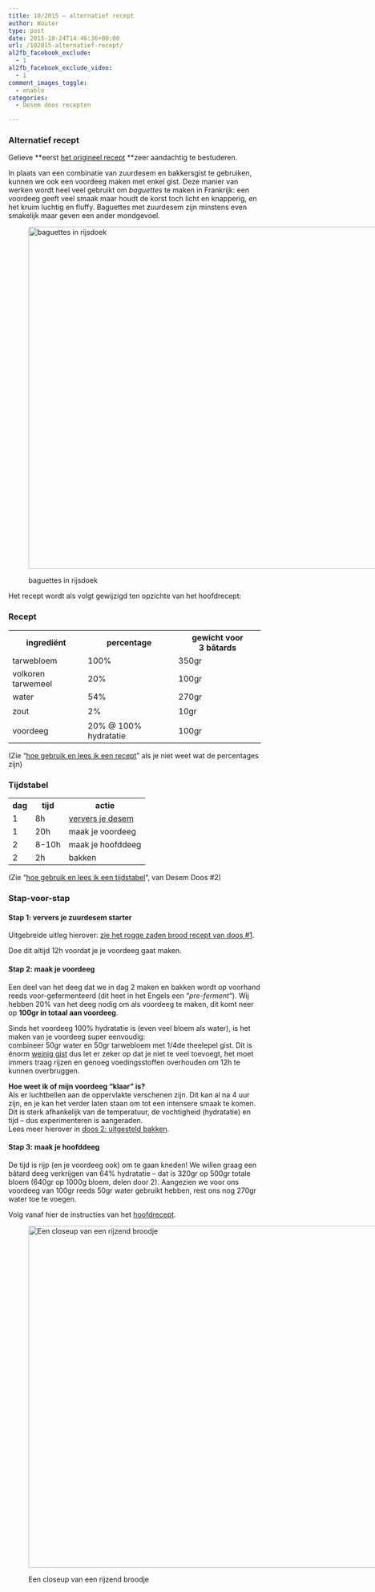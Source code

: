 ```yaml
---
title: 10/2015 – alternatief recept
author: Wouter
type: post
date: 2015-10-24T14:46:36+00:00
url: /102015-alternatief-recept/
al2fb_facebook_exclude:
  - 1
al2fb_facebook_exclude_video:
  - 1
comment_images_toggle:
  - enable
categories:
  - Desem doos recepten

---
```

### Alternatief recept

Gelieve **eerst [het origineel recept][1] **zeer aandachtig te bestuderen.

In plaats van een combinatie van zuurdesem en bakkersgist te gebruiken, kunnen we ook een voordeeg maken met enkel gist. Deze manier van werken wordt heel veel gebruikt om _baguettes_ te maken in Frankrijk: een voordeeg geeft veel smaak maar houdt de korst toch licht en knapperig, en het kruim luchtig en fluffy. Baguettes met zuurdesem zijn minstens even smakelijk maar geven een ander mondgevoel.<figure id="attachment_103" style="width: 1024px" class="wp-caption aligncenter">

[<img class="size-full wp-image-103" src="https://redzuurdesem.be/wp-content/uploads/2012/06/baguettes1.jpg" alt="baguettes in rijsdoek" width="1024" height="683" srcset="https://redzuurdesem.be/wp-content/uploads/2012/06/baguettes1.jpg 1024w, https://redzuurdesem.be/wp-content/uploads/2012/06/baguettes1-300x200.jpg 300w, https://redzuurdesem.be/wp-content/uploads/2012/06/baguettes1-700x466.jpg 700w" sizes="(max-width: 1024px) 100vw, 1024px" />][2]<figcaption class="wp-caption-text">baguettes in rijsdoek</figcaption></figure> 

Het recept wordt als volgt gewijzigd ten opzichte van het hoofdrecept:

### Recept

<div class="table-responsive">
<table  style="width:100%; "  class="easy-table easy-table-default tablesorter  table table-striped" border="0">
<tr>
<th class=' ' >
ingrediënt
</th>

<th class=' ' >
percentage
</th>

<th class=' ' >
gewicht voor 3 bâtards
</th>
</tr>

<tr>
<td >
tarwebloem
</td>

<td >
100%
</td>

<td >
350gr
</td>
</tr>

<tr>
<td >
volkoren tarwemeel
</td>

<td >
20%
</td>

<td >
100gr
</td>
</tr>

<tr>
<td >
water
</td>

<td >
54%
</td>

<td >
270gr
</td>
</tr>

<tr>
<td >
<span style="line-height: 1.6471;">zout</td> 

<td >
2%
</td>

<td >
10gr
</td></tr> 

<tr>
<td >
</span><span style="line-height: 1.6471;">voordeeg</td> 

<td >
20% @ 100% hydratatie
</td>

<td >
100gr</span><span style="line-height: 1.6471;"></td> </tr> </tbody></table></div></span></p> 

<p>
(Zie &#8220;<a title="Hoe gebruik en lees ik een recept?" href="https://redzuurdesem.be/hoe-gebruik-en-lees-ik-een-recept/">hoe gebruik en lees ik een recept</a>&#8221; als je niet weet wat de percentages zijn)
</p>

<h3>
Tijdstabel
</h3>

<div class="table-responsive">
<table  style="width:100%; "  class="easy-table easy-table-default tablesorter  table table-striped" border="0">
<tr>
<th class=' ' >
dag
</th>

<th class=' ' >
tijd
</th>

<th class=' ' >
actie
</th>
</tr>

<tr>
<td >
1
</td>

<td >
8h
</td>

<td >
<a title="Hoe onderhoud ik mijn desem" href="https://redzuurdesem.be/hoe-onderhoud-ik-mijn-desem/">ververs je desem</td> </tr> 

<tr>
  <td >
    </a>1
  </td>
  
  <td >
    20h
  </td>
  
  <td >
    maak je voordeeg
  </td>
</tr>

<tr>
  <td >
    2
  </td>
  
  <td >
    8-10h
  </td>
  
  <td >
    maak je hoofddeeg
  </td>
</tr>

<tr>
  <td >
    2
  </td>
  
  <td >
    2h
  </td>
  
  <td >
    bakken
  </td>
</tr></tbody></table></div> 

<p>
  (Zie &#8220;<a href="https://redzuurdesem.be/42015-uitgesteld-bakken/">hoe gebruik en lees ik een tijdstabel</a>&#8220;, van Desem Doos #2)
</p>

<h3>
  Stap-voor-stap
</h3>

<h4>
  Stap 1: ververs je zuurdesem starter
</h4>

<p>
  Uitgebreide uitleg hierover: <a title="1/2015 – Rogge zaden brood" href="https://redzuurdesem.be/12015-rogge-zaden-brood/">zie het rogge zaden brood recept van doos #1</a>.
</p>

<p>
  Doe dit altijd 12h voordat je je voordeeg gaat maken.
</p>

<h4>
  Stap 2: maak je voordeeg
</h4>

<p>
  Een deel van het deeg dat we in dag 2 maken en bakken wordt op voorhand reeds voor-gefermenteerd (dit heet in het Engels een &#8220;<em>pre-ferment</em>&#8220;). Wij hebben 20% van het deeg nodig om als voordeeg te maken, dit komt neer op <strong>100gr in totaal aan voordeeg</strong>.
</p>

<p>
  Sinds het voordeeg 100% hydratatie is (even veel bloem als water), is het maken van je voordeeg super eenvoudig:<br /> combineer 50gr water en 50gr tarwebloem met 1/4de theelepel gist. Dit is énorm <span style="text-decoration: underline;">weinig gist</span> dus let er zeker op dat je niet te veel toevoegt, het moet immers traag rijzen en genoeg voedingsstoffen overhouden om 12h te kunnen overbruggen.
</p>

<p>
  <strong>Hoe weet ik of mijn voordeeg &#8220;klaar&#8221; is?<br /> </strong>Als er luchtbellen aan de oppervlakte verschenen zijn. Dit kan al na 4 uur zijn, en je kan het verder laten staan om tot een intensere smaak te komen. Dit is sterk afhankelijk van de temperatuur, de vochtigheid (hydratatie) en tijd &#8211; dus experimenteren is aangeraden.<br /> Lees meer hierover in <a href="https://redzuurdesem.be/42015-uitgesteld-bakken/" target="_blank">doos 2: uitgesteld bakken</a>.
</p>

<h4>
  Stap 3: maak je hoofddeeg
</h4>

<p>
  De tijd is rijp (en je voordeeg ook) om te gaan kneden! We willen graag een bâtard deeg verkrijgen van 64% hydratatie &#8211; dat is 320gr op 500gr totale bloem (640gr op 1000g bloem, delen door 2). Aangezien we voor ons voordeeg van 100gr reeds 50gr water gebruikt hebben, rest ons nog 270gr water toe te voegen.
</p>

<p>
  Volg vanaf hier de instructies van het <a href="https://redzuurdesem.be/102015-hybride-degen/">hoofdrecept</a>.
</p><figure id="attachment_272" style="width: 1024px" class="wp-caption aligncenter">

<a href="https://redzuurdesem.be/wp-content/uploads/2012/07/scored.jpg"><img class="size-full wp-image-272" src="https://redzuurdesem.be/wp-content/uploads/2012/07/scored.jpg" alt="Een closeup van een rijzend broodje" width="1024" height="683" srcset="https://redzuurdesem.be/wp-content/uploads/2012/07/scored.jpg 1024w, https://redzuurdesem.be/wp-content/uploads/2012/07/scored-300x200.jpg 300w, https://redzuurdesem.be/wp-content/uploads/2012/07/scored-700x466.jpg 700w" sizes="(max-width: 1024px) 100vw, 1024px" /></a><figcaption class="wp-caption-text">Een closeup van een rijzend broodje</figcaption></figure>

 [1]: https://redzuurdesem.be/102015-hybride-degen/
 [2]: https://redzuurdesem.be/wp-content/uploads/2012/06/baguettes1.jpg